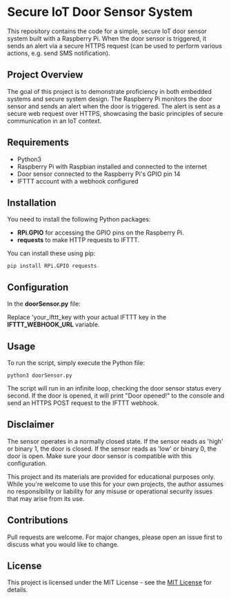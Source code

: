 # Secure IoT Door Sensor System

This repository contains the code for a simple, secure IoT door sensor system built with a Raspberry Pi. When the door sensor is triggered, it sends an alert via a secure HTTPS request (can be used to perform various actions, e.g. send SMS notification).

## Project Overview

The goal of this project is to demonstrate proficiency in both embedded systems and secure system design. The Raspberry Pi monitors the door sensor and sends an alert when the door is triggered. The alert is sent as a secure web request over HTTPS, showcasing the basic principles of secure communication in an IoT context.

## Requirements

- Python3
- Raspberry Pi with Raspbian installed and connected to the internet
- Door sensor connected to the Raspberry Pi's GPIO pin 14
- IFTTT account with a webhook configured

## Installation

You need to install the following Python packages:

- **RPi.GPIO** for accessing the GPIO pins on the Raspberry Pi.
- **requests** to make HTTP requests to IFTTT.

You can install these using pip:
```
pip install RPi.GPIO requests
```

## Configuration

In the **doorSensor.py** file:

Replace 'your_ifttt_key with your actual IFTTT key in the **IFTTT_WEBHOOK_URL** variable.

## Usage

To run the script, simply execute the Python file:

```
python3 doorSensor.py
```

The script will run in an infinite loop, checking the door sensor status every second. If the door is opened, it will print "Door opened!" to the console and send an HTTPS POST request to the IFTTT webhook.

## Disclaimer

The sensor operates in a normally closed state. If the sensor reads as 'high' or binary 1, the door is closed. If the sensor reads as 'low' or binary 0, the door is open. Make sure your door sensor is compatible with this configuration.

This project and its materials are provided for educational purposes only. While you're welcome to use this for your own projects, the author assumes no responsibility or liability for any misuse or operational security issues that may arise from its use.

## Contributions
Pull requests are welcome. For major changes, please open an issue first to discuss what you would like to change.

## License

This project is licensed under the MIT License - see the [MIT License](https://choosealicense.com/licenses/mit/) for details.
